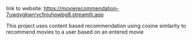 link to website: https://movierecommendation-7uwqygkwrrvcfnjuhpwbg8.streamlit.app

This project uses content based recommendation using cosine simlarity to recommend movies to a user based on an entered movie
